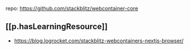 
repo: https://github.com/stackblitz/webcontainer-core



## [[p.hasLearningResource]]

- https://blog.logrocket.com/stackblitz-webcontainers-nextjs-browser/